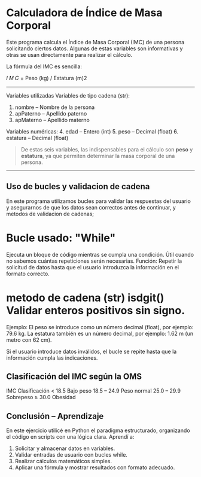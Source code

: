 # Calculadora de Índice de Masa Corporal
Este programa calcula el Índice de Masa Corporal (IMC) de una persona solicitando ciertos datos. Algunas de estas variables son informativas y otras se usan directamente para realizar el cálculo.

La fórmula del IMC es sencilla:

𝐼 𝑀 𝐶 =  Peso (kg) / Estatura (m)2

---

Variables utilizadas
Variables de tipo cadena (str):
1. nombre – Nombre de la persona
2. apPaterno – Apellido paterno
3. apMaterno – Apellido materno

Variables numéricas:
4. edad – Entero (int)
5. peso – Decimal (float)
6. estatura – Decimal (float)

> De estas seis variables, las indispensables para el cálculo son **peso** y **estatura**, ya que permiten determinar la masa corporal de una persona.

---

## Uso de bucles y validacion de cadena
En este programa utilizamos bucles para validar las respuestas del usuario y asegurarnos de que los datos sean correctos antes de continuar, y metodos de validacion de cadenas;


# Bucle usado: "While"
Ejecuta un bloque de código mientras se cumpla una condición. Útil cuando no sabemos cuántas repeticiones serán necesarias.
Función: Repetir la solicitud de datos hasta que el usuario introduzca la información en el formato correcto.

# metodo de cadena (str) isdgit() Validar enteros positivos sin signo.

Ejemplo:
El peso se introduce como un número decimal (float), por ejemplo: 79.6 kg.
La estatura también es un número decimal, por ejemplo: 1.62 m (un metro con 62 cm).

Si el usuario introduce datos inválidos, el bucle se repite hasta que la información cumpla las indicaciones.

## Clasificación del IMC según la OMS
IMC	Clasificación
< 18.5	Bajo peso
18.5 – 24.9	Peso normal
25.0 – 29.9	Sobrepeso
≥ 30.0	Obesidad

## Conclusión – Aprendizaje
En este ejercicio utilicé en Python el paradigma estructurado, organizando el código en scripts con una lógica clara. Aprendí a:

1. Solicitar y almacenar datos en variables.
2. Validar entradas de usuario con bucles while.
3. Realizar cálculos matemáticos simples.
4. Aplicar una fórmula y mostrar resultados con formato adecuado.


